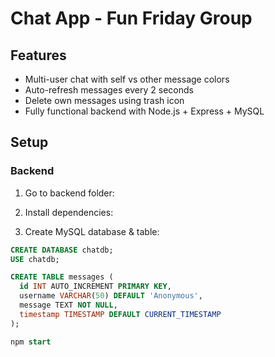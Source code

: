 
# Chat App - Fun Friday Group

## Features
- Multi-user chat with self vs other message colors
- Auto-refresh messages every 2 seconds
- Delete own messages using trash icon
- Fully functional backend with Node.js + Express + MySQL

## Setup

### Backend
1. Go to backend folder:

2. Install dependencies:

3. Create MySQL database & table:
```sql
CREATE DATABASE chatdb;
USE chatdb;

CREATE TABLE messages (
  id INT AUTO_INCREMENT PRIMARY KEY,
  username VARCHAR(50) DEFAULT 'Anonymous',
  message TEXT NOT NULL,
  timestamp TIMESTAMP DEFAULT CURRENT_TIMESTAMP
);

npm start
